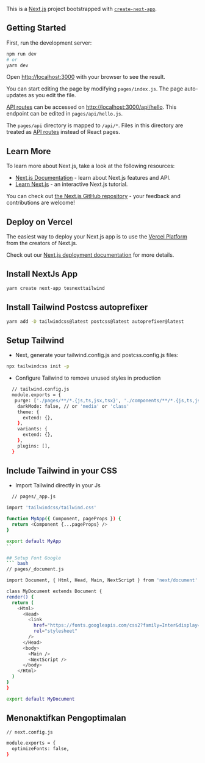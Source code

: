 This is a [Next.js](https://nextjs.org/) project bootstrapped with [`create-next-app`](https://github.com/vercel/next.js/tree/canary/packages/create-next-app).

## Getting Started

First, run the development server:

```bash
npm run dev
# or
yarn dev
```

Open [http://localhost:3000](http://localhost:3000) with your browser to see the result.

You can start editing the page by modifying `pages/index.js`. The page auto-updates as you edit the file.

[API routes](https://nextjs.org/docs/api-routes/introduction) can be accessed on [http://localhost:3000/api/hello](http://localhost:3000/api/hello). This endpoint can be edited in `pages/api/hello.js`.

The `pages/api` directory is mapped to `/api/*`. Files in this directory are treated as [API routes](https://nextjs.org/docs/api-routes/introduction) instead of React pages.

## Learn More

To learn more about Next.js, take a look at the following resources:

- [Next.js Documentation](https://nextjs.org/docs) - learn about Next.js features and API.
- [Learn Next.js](https://nextjs.org/learn) - an interactive Next.js tutorial.

You can check out [the Next.js GitHub repository](https://github.com/vercel/next.js/) - your feedback and contributions are welcome!

## Deploy on Vercel

The easiest way to deploy your Next.js app is to use the [Vercel Platform](https://vercel.com/new?utm_medium=default-template&filter=next.js&utm_source=create-next-app&utm_campaign=create-next-app-readme) from the creators of Next.js.

Check out our [Next.js deployment documentation](https://nextjs.org/docs/deployment) for more details.


## Install NextJs App

```bash
yarn create next-app tesnexttailwind
```

## Install Tailwind Postcss autoprefixer

```bash
yarn add -D tailwindcss@latest postcss@latest autoprefixer@latest
```

## Setup Tailwind
- Next, generate your tailwind.config.js and postcss.config.js files:
```bash
npx tailwindcss init -p
```

- Configure Tailwind to remove unused styles in production

```bash
  // tailwind.config.js
  module.exports = {
   purge: ['./pages/**/*.{js,ts,jsx,tsx}', './components/**/*.{js,ts,jsx,tsx}'],
    darkMode: false, // or 'media' or 'class'
    theme: {
      extend: {},
    },
    variants: {
      extend: {},
    },
    plugins: [],
  }
  ```
## Include Tailwind in your CSS
  - Import Tailwind directly in your Js
  ```bash
    // pages/_app.js

 import 'tailwindcss/tailwind.css'

  function MyApp({ Component, pageProps }) {
    return <Component {...pageProps} />
  }

  export default MyApp
``

## Setup Font Google
``` bash
// pages/_document.js

import Document, { Html, Head, Main, NextScript } from 'next/document'

class MyDocument extends Document {
  render() {
    return (
      <Html>
        <Head>
          <link
            href="https://fonts.googleapis.com/css2?family=Inter&display=optional"
            rel="stylesheet"
          />
        </Head>
        <body>
          <Main />
          <NextScript />
        </body>
      </Html>
    )
  }
}

export default MyDocument
```
## Menonaktifkan Pengoptimalan

```bash
// next.config.js

module.exports = {
  optimizeFonts: false,
}

```